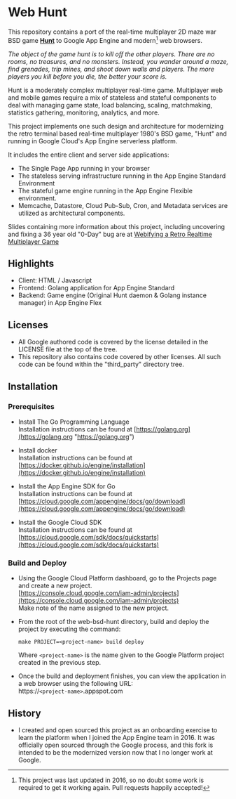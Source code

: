 # Web Hunt

This repository contains a port of the real-time multiplayer 2D maze war BSD game [__Hunt__](https://man.openbsd.org/hunt.6)
to Google App Engine and modern[^1] web browsers.  

_The object of the game hunt is to kill off the other players. There are no rooms, no treasures, and no monsters. Instead, you wander around a maze, find grenades, trip mines, and shoot down walls and players. The more players you kill before you die, the better your score is._

Hunt is a moderately complex multiplayer real-time game.  Multiplayer web and mobile games require
a mix of stateless and stateful components to deal with managing game
state, load balancing, scaling, matchmaking, statistics gathering,
monitoring, analytics, and more.

This project implements one such design and architecture for modernizing
the retro terminal based real-time multiplayer 1980's BSD game, "Hunt"
and running in Google Cloud's App Engine serverless platform.

It includes the entire client and server side applications:

* The Single Page App running in your browser
* The stateless serving infrastructure running in the App Engine Standard Environment
* The stateful game engine running in the App Engine Flexible environment.
* Memcache, Datastore, Cloud Pub-Sub, Cron, and Metadata services are utilized as architectural components.

Slides containing more information about this project, including uncovering and fixing a 36 year old "0-Day" bug
are at [Webifying a Retro Realtime Multiplayer Game](https://docs.google.com/presentation/d/1POgLr-T5vJAh_vDTv9yzXvAeQnoigpQPYpYbli7jpq0/edit?usp=sharing)

## Highlights
* Client: HTML / Javascript
* Frontend: Golang application for App Engine Standard
* Backend: Game engine (Original Hunt daemon & Golang instance manager)
  in App Engine Flex

## Licenses
* All Google authored code is covered by the license detailed in the LICENSE
  file at the top of the tree.
* This repository also contains code covered by other licenses.
  All such code can be found within the "third_party" directory tree.

## Installation
### Prerequisites

* Install The Go Programming Language  
	Installation instructions can be found at [https://golang.org](https://golang.org "https://golang.org")

* Install docker  
	Installation instructions can be found at [https://docker.github.io/engine/installation](https://docker.github.io/engine/installation)

* Install the App Engine SDK for Go  
	Installation instructions can be found at [https://cloud.google.com/appengine/docs/go/download](https://cloud.google.com/appengine/docs/go/download)

* Install the Google Cloud SDK  
	Installation instructions can be found at [https://cloud.google.com/sdk/docs/quickstarts](https://cloud.google.com/sdk/docs/quickstarts)
 
### Build and Deploy
* Using the Google Cloud Platform dashboard, go to the Projects page and
create a new project.  
[https://console.cloud.google.com/iam-admin/projects](https://console.cloud.google.com/iam-admin/projects)  
Make note of the name assigned to the new project.

* From the root of the web-bsd-hunt directory, build and deploy the project by executing the command:

     `make PROJECT=<project-name> build deploy`  
     
     Where `<project-name>` is the name given to the Google Platform project created in the previous step.

* Once the build and deployment finishes, you can view the application in a web browser using the following URL:  
 https://`<project-name>`.appspot.com

## History
* I created and open sourced this project as an onboarding exercise to learn the platform when I joined the App Engine team in 2016.
  It was officially open sourced through the Google process, and this fork is intended to be the modernized version now that I no
  longer work at Google.

[^1]: This project was last updated in 2016, so no doubt some work is required to get it working again.  Pull requests happily accepted!
